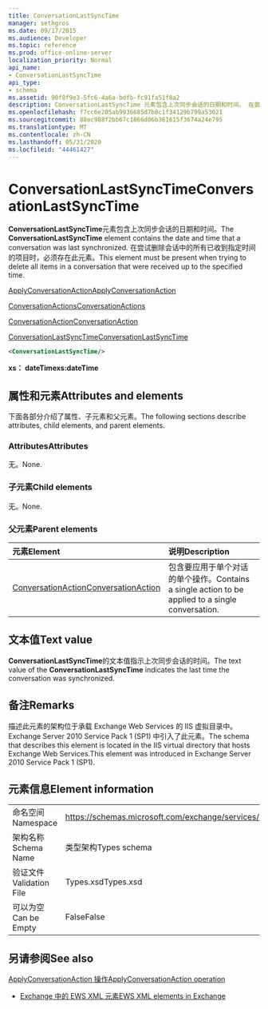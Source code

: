 ```yaml
---
title: ConversationLastSyncTime
manager: sethgros
ms.date: 09/17/2015
ms.audience: Developer
ms.topic: reference
ms.prod: office-online-server
localization_priority: Normal
api_name:
- ConversationLastSyncTime
api_type:
- schema
ms.assetid: 90f8f9e3-5fc6-4a6a-bdfb-fc91fa51f8a2
description: ConversationLastSyncTime 元素包含上次同步会话的日期和时间。 在尝试删除会话中的所有已收到指定时间的项目时，必须存在此元素。
ms.openlocfilehash: f7cc6e205ab9936685d7b8c1f34129b799a53021
ms.sourcegitcommit: 88ec988f2bb67c1866d06b361615f3674a24e795
ms.translationtype: MT
ms.contentlocale: zh-CN
ms.lasthandoff: 05/31/2020
ms.locfileid: "44461427"
---
```

# <a name="conversationlastsynctime"></a><span data-ttu-id="457a4-104">ConversationLastSyncTime</span><span class="sxs-lookup"><span data-stu-id="457a4-104">ConversationLastSyncTime</span></span>

<span data-ttu-id="457a4-105">**ConversationLastSyncTime**元素包含上次同步会话的日期和时间。</span><span class="sxs-lookup"><span data-stu-id="457a4-105">The **ConversationLastSyncTime** element contains the date and time that a conversation was last synchronized.</span></span> <span data-ttu-id="457a4-106">在尝试删除会话中的所有已收到指定时间的项目时，必须存在此元素。</span><span class="sxs-lookup"><span data-stu-id="457a4-106">This element must be present when trying to delete all items in a conversation that were received up to the specified time.</span></span> 
  
[<span data-ttu-id="457a4-107">ApplyConversationAction</span><span class="sxs-lookup"><span data-stu-id="457a4-107">ApplyConversationAction</span></span>](applyconversationaction.md)
  
[<span data-ttu-id="457a4-108">ConversationActions</span><span class="sxs-lookup"><span data-stu-id="457a4-108">ConversationActions</span></span>](conversationactions.md)
  
[<span data-ttu-id="457a4-109">ConversationAction</span><span class="sxs-lookup"><span data-stu-id="457a4-109">ConversationAction</span></span>](conversationaction.md)
  
[<span data-ttu-id="457a4-110">ConversationLastSyncTime</span><span class="sxs-lookup"><span data-stu-id="457a4-110">ConversationLastSyncTime</span></span>](conversationlastsynctime.md)
  
```XML
<ConversationLastSyncTime/>
```

 <span data-ttu-id="457a4-111">**xs： dateTime**</span><span class="sxs-lookup"><span data-stu-id="457a4-111">**xs:dateTime**</span></span>
## <a name="attributes-and-elements"></a><span data-ttu-id="457a4-112">属性和元素</span><span class="sxs-lookup"><span data-stu-id="457a4-112">Attributes and elements</span></span>

<span data-ttu-id="457a4-113">下面各部分介绍了属性、子元素和父元素。</span><span class="sxs-lookup"><span data-stu-id="457a4-113">The following sections describe attributes, child elements, and parent elements.</span></span>
  
### <a name="attributes"></a><span data-ttu-id="457a4-114">Attributes</span><span class="sxs-lookup"><span data-stu-id="457a4-114">Attributes</span></span>

<span data-ttu-id="457a4-115">无。</span><span class="sxs-lookup"><span data-stu-id="457a4-115">None.</span></span>
  
### <a name="child-elements"></a><span data-ttu-id="457a4-116">子元素</span><span class="sxs-lookup"><span data-stu-id="457a4-116">Child elements</span></span>

<span data-ttu-id="457a4-117">无。</span><span class="sxs-lookup"><span data-stu-id="457a4-117">None.</span></span>
  
### <a name="parent-elements"></a><span data-ttu-id="457a4-118">父元素</span><span class="sxs-lookup"><span data-stu-id="457a4-118">Parent elements</span></span>

|<span data-ttu-id="457a4-119">**元素**</span><span class="sxs-lookup"><span data-stu-id="457a4-119">**Element**</span></span>|<span data-ttu-id="457a4-120">**说明**</span><span class="sxs-lookup"><span data-stu-id="457a4-120">**Description**</span></span>|
|:-----|:-----|
|[<span data-ttu-id="457a4-121">ConversationAction</span><span class="sxs-lookup"><span data-stu-id="457a4-121">ConversationAction</span></span>](conversationaction.md) <br/> |<span data-ttu-id="457a4-122">包含要应用于单个对话的单个操作。</span><span class="sxs-lookup"><span data-stu-id="457a4-122">Contains a single action to be applied to a single conversation.</span></span>  <br/> |
   
## <a name="text-value"></a><span data-ttu-id="457a4-123">文本值</span><span class="sxs-lookup"><span data-stu-id="457a4-123">Text value</span></span>

<span data-ttu-id="457a4-124">**ConversationLastSyncTime**的文本值指示上次同步会话的时间。</span><span class="sxs-lookup"><span data-stu-id="457a4-124">The text value of the **ConversationLastSyncTime** indicates the last time the conversation was synchronized.</span></span> 
  
## <a name="remarks"></a><span data-ttu-id="457a4-125">备注</span><span class="sxs-lookup"><span data-stu-id="457a4-125">Remarks</span></span>

<span data-ttu-id="457a4-126">描述此元素的架构位于承载 Exchange Web Services 的 IIS 虚拟目录中。Exchange Server 2010 Service Pack 1 (SP1) 中引入了此元素。</span><span class="sxs-lookup"><span data-stu-id="457a4-126">The schema that describes this element is located in the IIS virtual directory that hosts Exchange Web Services.This element was introduced in Exchange Server 2010 Service Pack 1 (SP1).</span></span>
  
## <a name="element-information"></a><span data-ttu-id="457a4-127">元素信息</span><span class="sxs-lookup"><span data-stu-id="457a4-127">Element information</span></span>

|||
|:-----|:-----|
|<span data-ttu-id="457a4-128">命名空间</span><span class="sxs-lookup"><span data-stu-id="457a4-128">Namespace</span></span>  <br/> |https://schemas.microsoft.com/exchange/services/2006/types  <br/> |
|<span data-ttu-id="457a4-129">架构名称</span><span class="sxs-lookup"><span data-stu-id="457a4-129">Schema Name</span></span>  <br/> |<span data-ttu-id="457a4-130">类型架构</span><span class="sxs-lookup"><span data-stu-id="457a4-130">Types schema</span></span>  <br/> |
|<span data-ttu-id="457a4-131">验证文件</span><span class="sxs-lookup"><span data-stu-id="457a4-131">Validation File</span></span>  <br/> |<span data-ttu-id="457a4-132">Types.xsd</span><span class="sxs-lookup"><span data-stu-id="457a4-132">Types.xsd</span></span>  <br/> |
|<span data-ttu-id="457a4-133">可以为空</span><span class="sxs-lookup"><span data-stu-id="457a4-133">Can be Empty</span></span>  <br/> |<span data-ttu-id="457a4-134">False</span><span class="sxs-lookup"><span data-stu-id="457a4-134">False</span></span>  <br/> |
   
## <a name="see-also"></a><span data-ttu-id="457a4-135">另请参阅</span><span class="sxs-lookup"><span data-stu-id="457a4-135">See also</span></span>



[<span data-ttu-id="457a4-136">ApplyConversationAction 操作</span><span class="sxs-lookup"><span data-stu-id="457a4-136">ApplyConversationAction operation</span></span>](applyconversationaction-operation.md)


- [<span data-ttu-id="457a4-137">Exchange 中的 EWS XML 元素</span><span class="sxs-lookup"><span data-stu-id="457a4-137">EWS XML elements in Exchange</span></span>](ews-xml-elements-in-exchange.md)

